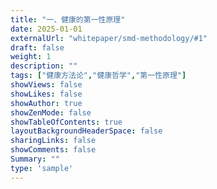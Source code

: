 ```yaml
---
title: "一、健康的第一性原理"
date: 2025-01-01
externalUrl: "whitepaper/smd-methodology/#1"
draft: false
weight: 1
description: ""
tags: ["健康方法论","健康哲学","第一性原理"]
showViews: false
showLikes: false
showAuthor: true
showZenMode: false
showTableOfContents: true
layoutBackgroundHeaderSpace: false
sharingLinks: false
showComments: false
Summary: ""
type: 'sample'
---
```

